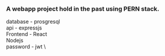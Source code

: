 ### A webapp project hold in the past using PERN stack.
database - prosgresql \
 api - expressjs \
 Frontend - React \
 Nodejs \
 password - jwt \
